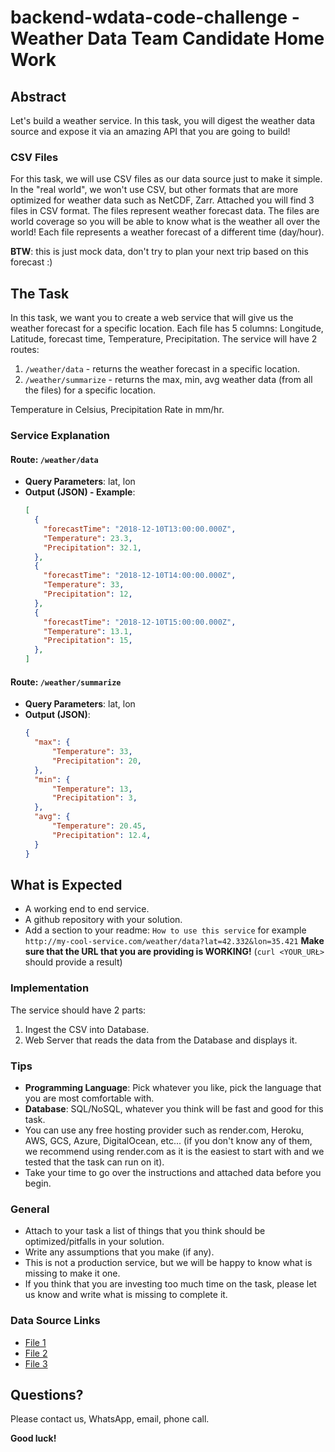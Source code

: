 # backend-wdata-code-challenge - Weather Data Team Candidate Home Work

## Abstract
Let's build a weather service. In this task, you will digest the weather data source and expose it via an amazing API that you are going to build!

### CSV Files
For this task, we will use CSV files as our data source just to make it simple. In the "real world", we won't use CSV, but other formats that are more optimized for weather data such as NetCDF, Zarr. Attached you will find 3 files in CSV format. The files represent weather forecast data. The files are world coverage so you will be able to know what is the weather all over the world! Each file represents a weather forecast of a different time (day/hour). 

**BTW**: this is just mock data, don't try to plan your next trip based on this forecast :)

## The Task
In this task, we want you to create a web service that will give us the weather forecast for a specific location. Each file has 5 columns: Longitude, Latitude, forecast time, Temperature, Precipitation. The service will have 2 routes:

1. `/weather/data` - returns the weather forecast in a specific location.
2. `/weather/summarize` - returns the max, min, avg weather data (from all the files) for a specific location.

Temperature in Celsius, Precipitation Rate in mm/hr.

### Service Explanation
#### Route: `/weather/data`
- **Query Parameters**: lat, lon
- **Output (JSON) - Example**:
    ```json
    [
      {
        "forecastTime": "2018-12-10T13:00:00.000Z",
        "Temperature": 23.3,
        "Precipitation": 32.1,
      },
      {
        "forecastTime": "2018-12-10T14:00:00.000Z",
        "Temperature": 33,
        "Precipitation": 12,
      },
      {
        "forecastTime": "2018-12-10T15:00:00.000Z",
        "Temperature": 13.1,
        "Precipitation": 15,
      },
    ]
    ```

#### Route: `/weather/summarize`
- **Query Parameters**: lat, lon
- **Output (JSON)**:
    ```json
    {
      "max": {
          "Temperature": 33,
          "Precipitation": 20,
      },
      "min": {
          "Temperature": 13,
          "Precipitation": 3,
      },
      "avg": {
          "Temperature": 20.45,
          "Precipitation": 12.4,
      }
    }
    ```

## What is Expected
- A working end to end service.
- A github repository with your solution.
- Add a section to your readme: `How to use this service` for example `http://my-cool-service.com/weather/data?lat=42.332&lon=35.421` **Make sure that the URL that you are providing is WORKING!** (`curl <YOUR_URŁ>` should provide a result)

### Implementation
The service should have 2 parts:
1. Ingest the CSV into Database.
2. Web Server that reads the data from the Database and displays it.

### Tips
- **Programming Language**: Pick whatever you like, pick the language that you are most comfortable with.
- **Database**: SQL/NoSQL, whatever you think will be fast and good for this task.
- You can use any free hosting provider such as render.com, Heroku, AWS, GCS, Azure, DigitalOcean, etc... (if you don't know any of them, we recommend using render.com as it is the easiest to start with and we tested that the task can run on it).
- Take your time to go over the instructions and attached data before you begin.

### General
- Attach to your task a list of things that you think should be optimized/pitfalls in your solution.
- Write any assumptions that you make (if any).
- This is not a production service, but we will be happy to know what is missing to make it one.
- If you think that you are investing too much time on the task, please let us know and write what is missing to complete it.

### Data Source Links
- [File 1](https://storage.googleapis.com/tomorrow-external-access/Data-Team-Candidate-Home-Work-Task/File1.csv)
- [File 2](https://storage.googleapis.com/tomorrow-external-access/Data-Team-Candidate-Home-Work-Task/File2.csv)
- [File 3](https://storage.googleapis.com/tomorrow-external-access/Data-Team-Candidate-Home-Work-Task/File3.csv)


## Questions?
Please contact us, WhatsApp, email, phone call.

**Good luck!**
